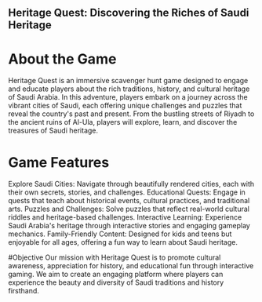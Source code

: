 ## Heritage Quest: Discovering the Riches of Saudi Heritage
# About the Game
Heritage Quest is an immersive scavenger hunt game designed to engage and educate players about the rich traditions, history, and cultural heritage of Saudi Arabia. In this adventure, players embark on a journey across the vibrant cities of Saudi, each offering unique challenges and puzzles that reveal the country's past and present. From the bustling streets of Riyadh to the ancient ruins of Al-Ula, players will explore, learn, and discover the treasures of Saudi heritage.

# Game Features
Explore Saudi Cities: Navigate through beautifully rendered cities, each with their own secrets, stories, and challenges.
Educational Quests: Engage in quests that teach about historical events, cultural practices, and traditional arts.
Puzzles and Challenges: Solve puzzles that reflect real-world cultural riddles and heritage-based challenges.
Interactive Learning: Experience Saudi Arabia's heritage through interactive stories and engaging gameplay mechanics.
Family-Friendly Content: Designed for kids and teens but enjoyable for all ages, offering a fun way to learn about Saudi heritage.

#Objective
Our mission with Heritage Quest is to promote cultural awareness, appreciation for history, and educational fun through interactive gaming. We aim to create an engaging platform where players can experience the beauty and diversity of Saudi traditions and history firsthand.
